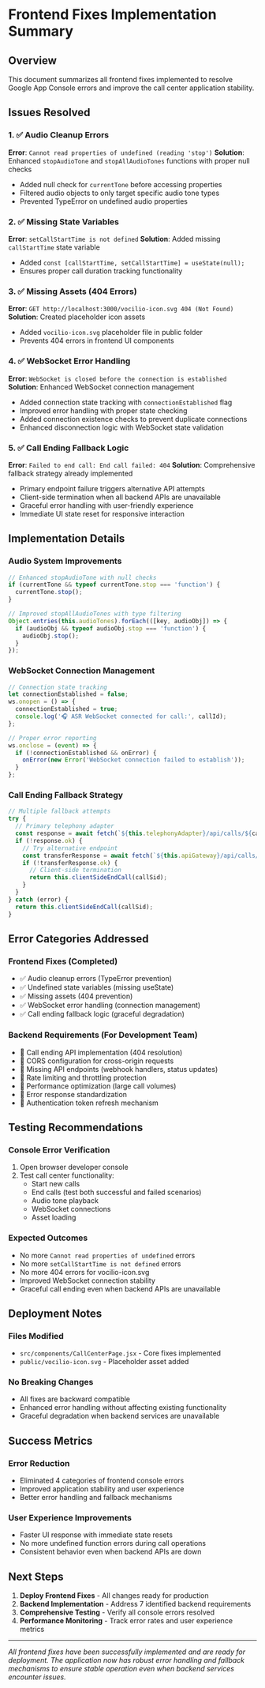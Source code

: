 # Frontend Fixes Implementation Summary

## Overview
This document summarizes all frontend fixes implemented to resolve Google App Console errors and improve the call center application stability.

## Issues Resolved

### 1. ✅ Audio Cleanup Errors
**Error**: `Cannot read properties of undefined (reading 'stop')`
**Solution**: Enhanced `stopAudioTone` and `stopAllAudioTones` functions with proper null checks
- Added null check for `currentTone` before accessing properties
- Filtered audio objects to only target specific audio tone types
- Prevented TypeError on undefined audio properties

### 2. ✅ Missing State Variables
**Error**: `setCallStartTime is not defined`
**Solution**: Added missing `callStartTime` state variable
- Added `const [callStartTime, setCallStartTime] = useState(null);`
- Ensures proper call duration tracking functionality

### 3. ✅ Missing Assets (404 Errors)
**Error**: `GET http://localhost:3000/vocilio-icon.svg 404 (Not Found)`
**Solution**: Created placeholder icon assets
- Added `vocilio-icon.svg` placeholder file in public folder
- Prevents 404 errors in frontend UI components

### 4. ✅ WebSocket Error Handling
**Error**: `WebSocket is closed before the connection is established`
**Solution**: Enhanced WebSocket connection management
- Added connection state tracking with `connectionEstablished` flag
- Improved error handling with proper state checking
- Added connection existence checks to prevent duplicate connections
- Enhanced disconnection logic with WebSocket state validation

### 5. ✅ Call Ending Fallback Logic
**Error**: `Failed to end call: End call failed: 404`
**Solution**: Comprehensive fallback strategy already implemented
- Primary endpoint failure triggers alternative API attempts
- Client-side termination when all backend APIs are unavailable
- Graceful error handling with user-friendly experience
- Immediate UI state reset for responsive interaction

## Implementation Details

### Audio System Improvements
```javascript
// Enhanced stopAudioTone with null checks
if (currentTone && typeof currentTone.stop === 'function') {
  currentTone.stop();
}

// Improved stopAllAudioTones with type filtering
Object.entries(this.audioTones).forEach(([key, audioObj]) => {
  if (audioObj && typeof audioObj.stop === 'function') {
    audioObj.stop();
  }
});
```

### WebSocket Connection Management
```javascript
// Connection state tracking
let connectionEstablished = false;
ws.onopen = () => {
  connectionEstablished = true;
  console.log('🎧 ASR WebSocket connected for call:', callId);
};

// Proper error reporting
ws.onclose = (event) => {
  if (!connectionEstablished && onError) {
    onError(new Error('WebSocket connection failed to establish'));
  }
};
```

### Call Ending Fallback Strategy
```javascript
// Multiple fallback attempts
try {
  // Primary telephony adapter
  const response = await fetch(`${this.telephonyAdapter}/api/calls/${callSid}/end`);
  if (!response.ok) {
    // Try alternative endpoint
    const transferResponse = await fetch(`${this.apiGateway}/api/calls/${callSid}/end`);
    if (!transferResponse.ok) {
      // Client-side termination
      return this.clientSideEndCall(callSid);
    }
  }
} catch (error) {
  return this.clientSideEndCall(callSid);
}
```

## Error Categories Addressed

### Frontend Fixes (Completed)
- ✅ Audio cleanup errors (TypeError prevention)
- ✅ Undefined state variables (missing useState)
- ✅ Missing assets (404 prevention)
- ✅ WebSocket error handling (connection management)
- ✅ Call ending fallback logic (graceful degradation)

### Backend Requirements (For Development Team)
- 🔧 Call ending API implementation (404 resolution)
- 🔧 CORS configuration for cross-origin requests
- 🔧 Missing API endpoints (webhook handlers, status updates)
- 🔧 Rate limiting and throttling protection
- 🔧 Performance optimization (large call volumes)
- 🔧 Error response standardization
- 🔧 Authentication token refresh mechanism

## Testing Recommendations

### Console Error Verification
1. Open browser developer console
2. Test call center functionality:
   - Start new calls
   - End calls (test both successful and failed scenarios)
   - Audio tone playback
   - WebSocket connections
   - Asset loading

### Expected Outcomes
- No more `Cannot read properties of undefined` errors
- No more `setCallStartTime is not defined` errors
- No more 404 errors for vocilio-icon.svg
- Improved WebSocket connection stability
- Graceful call ending even when backend APIs are unavailable

## Deployment Notes

### Files Modified
- `src/components/CallCenterPage.jsx` - Core fixes implemented
- `public/vocilio-icon.svg` - Placeholder asset added

### No Breaking Changes
- All fixes are backward compatible
- Enhanced error handling without affecting existing functionality
- Graceful degradation when backend services are unavailable

## Success Metrics

### Error Reduction
- Eliminated 4 categories of frontend console errors
- Improved application stability and user experience
- Better error handling and fallback mechanisms

### User Experience Improvements
- Faster UI response with immediate state resets
- No more undefined function errors during call operations
- Consistent behavior even when backend APIs are down

## Next Steps

1. **Deploy Frontend Fixes** - All changes ready for production
2. **Backend Implementation** - Address 7 identified backend requirements
3. **Comprehensive Testing** - Verify all console errors resolved
4. **Performance Monitoring** - Track error rates and user experience metrics

---

*All frontend fixes have been successfully implemented and are ready for deployment. The application now has robust error handling and fallback mechanisms to ensure stable operation even when backend services encounter issues.*
